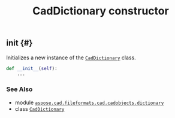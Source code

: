 ﻿---
title: CadDictionary constructor
second_title: Aspose.CAD for Python via .NET API References
description: 
type: docs
weight: 10
url: /python-net/aspose.cad.fileformats.cad.cadobjects.dictionary/caddictionary/__init__/
is_root: false
---

## __init__ {#}

Initializes a new instance of the [`CadDictionary`](/cad/python-net/aspose.cad.fileformats.cad.cadobjects.dictionary/caddictionary) class.



```python
def __init__(self):
    ...
```





### See Also
* module [`aspose.cad.fileformats.cad.cadobjects.dictionary`](../../)
* class [`CadDictionary`](/cad/python-net/aspose.cad.fileformats.cad.cadobjects.dictionary/caddictionary)
